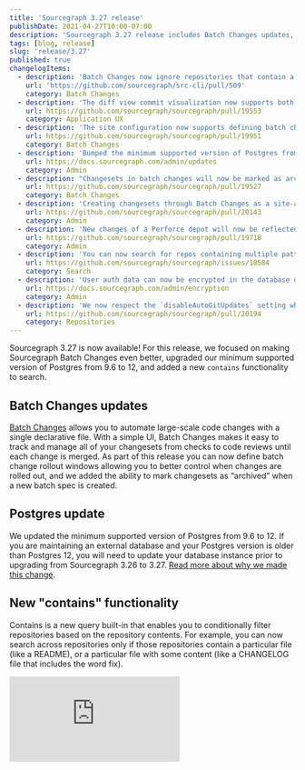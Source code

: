 ```yaml
---
title: 'Sourcegraph 3.27 release'
publishDate: 2021-04-27T10:00-07:00
description: 'Sourcegraph 3.27 release includes Batch Changes updates, changes to the minimum required version of Postgres, and added a new seach feature.'
tags: [blog, release]
slug: 'release/3.27'
published: true
changelogItems:
  - description: 'Batch Changes now ignore repositories that contain a `.batchignore` file.'
    url: 'https://github.com/sourcegraph/src-cli/pull/509'
    category: Batch Changes
  - description: 'The diff view commit visualization now supports both split and unified views, including hovers, go-to-definition, and find-references.'
    url: https://github.com/sourcegraph/sourcegraph/pull/19553
    category: Application UX
  - description: 'The site configuration now supports defining batch change rollout windows, which can be used to slow or disable pushing changesets at particular times of day or days of the week.'
    url: https://github.com/sourcegraph/sourcegraph/pull/19951
    category: Batch Changes
  - description: 'Bumped the minimum supported version of Postgres from `9.6` to `12`. The upgrade procedure is mostly automated for existing deployments, but may require action if using the single-container deployment or an external database. See the upgrade documentation for your deployment type for detailed instructions.'
    url: https://docs.sourcegraph.com/admin/updates
    category: Admin
  - description: "Changesets in batch changes will now be marked as archived instead of being detached when a new batch spec that doesn't include the changesets is applied. Once they're archived users can manually detach them in the UI."
    url: https://github.com/sourcegraph/sourcegraph/pull/19527
    category: Batch Changes
  - description: 'Creating changesets through Batch Changes as a site-admin without configured Batch Changes credentials has been deprecated. To avoid any interruptions in changeset creation, please configure user or global credentials before Sourcegraph 3.29.'
    url: https://github.com/sourcegraph/sourcegraph/pull/20143
    category: Admin
  - description: 'New changes of a Perforce depot will now be reflected in `master` branch after the initial clone.'
    url: https://github.com/sourcegraph/sourcegraph/pull/19718
    category: Admin
  - description: 'You can now search for repos containing multiple patterns using the built-in `contains` predicate: `repo:contains(...)`, `repo:contains.file(...)`, `repo:contains.content(...)`, and `repo:contains.commit.after(...)`.'
    url: https://github.com/sourcegraph/sourcegraph/issues/18584
    category: Search
  - description: 'User auth data can now be encrypted in the database using the `encryption.keys` config.'
    url: https://docs.sourcegraph.com/admin/encryption
    category: Admin
  - description: 'We now respect the `disableAutoGitUpdates` setting when cloning or fetching repos on demand and during cleanup tasks that may re-clone old repos.'
    url: https://github.com/sourcegraph/sourcegraph/pull/20194
    category: Repositories
---
```


Sourcegraph 3.27 is now available! For this release, we focused on making Sourcegraph Batch Changes even better, upgraded our minimum supported version of Postgres from 9.6 to 12, and added a new `contains` functionality to search.

## Batch Changes updates

[Batch Changes](https://about.sourcegraph.com/batch-changes/) allows you to automate large-scale code changes with a single declarative file. With a simple UI, Batch Changes makes it easy to track and manage all of your changesets from checks to code reviews until each change is merged.
As part of this release you can now define batch change rollout windows allowing you to better control when changes are rolled out, and we added the ability to mark changesets as “archived” when a new batch spec is created.

## Postgres update

We updated the minimum supported version of Postgres from 9.6 to 12. If you are maintaining an external database and your Postgres version is older than Postgres 12, you will need to update your database instance prior to upgrading from Sourcegraph 3.26 to 3.27.
[Read more about why we made this change](https://about.sourcegraph.com/blog/postgres-version-update/).

## New "contains" functionality

Contains is a new query built-in that enables you to conditionally filter repositories based on the repository contents. For example, you can now search across repositories only if those repositories contain a particular file (like a README), or a particular file with some content (like a CHANGELOG file that includes the word fix).

<div class="container my-4 video-embed embed-responsive embed-responsive-16by9">
    <iframe class="embed-responsive-item" data-cookieconsent="ignore" src="https://www.youtube-nocookie.com/embed/hKXoMVzBZ5E?autoplay=0&amp;cc_load_policy=0&amp;start=0&amp;end=0&amp;loop=0&amp;controls=1&amp;modestbranding=0&amp;rel=0" allowfullscreen="" allow="accelerometer; autoplay; encrypted-media; gyroscope; picture-in-picture" frameborder="0"></iframe>
</div>

